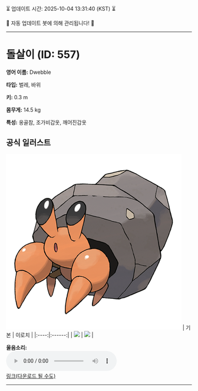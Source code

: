 
⏳ 업데이트 시간: 2025-10-04 13:31:40 (KST) ⏳

🤖 자동 업데이트 봇에 의해 관리됩니다! 🤖

---

# 돌살이 (ID: 557)
**영어 이름:** Dwebble

**타입:** 벌레, 바위

**키:** 0.3 m

**몸무게:** 14.5 kg

**특성:** 옹골참, 조가비갑옷, 깨어진갑옷

## 공식 일러스트
![](https://raw.githubusercontent.com/PokeAPI/sprites/master/sprites/pokemon/other/official-artwork/557.png)
| 기본 | 이로치 |
|:----:|:------:|
| <img src="http://play.pokemonshowdown.com/sprites/ani/dwebble.gif" width="200"> | <img src="http://play.pokemonshowdown.com/sprites/ani-shiny/dwebble.gif" width="200"> |

**울음소리:**<br><audio controls src="https://raw.githubusercontent.com/PokeAPI/cries/main/cries/pokemon/latest/557.ogg"></audio><br> [링크(다운로드 될 수도)](https://raw.githubusercontent.com/PokeAPI/cries/main/cries/pokemon/latest/557.ogg)


---
